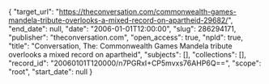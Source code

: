 {
  "target_url": "https://theconversation.com/commonwealth-games-mandela-tribute-overlooks-a-mixed-record-on-apartheid-29682/", 
  "end_date": null, 
  "date": "2006-01-01T12:00:00", 
  "slug": 286294171, 
  "publisher": "theconversation.com", 
  "open_access": true, 
  "npld": true, 
  "title": "Conversation, The: Commonwealth Games Mandela tribute overlooks a mixed record on apartheid", 
  "subjects": [], 
  "collections": [], 
  "record_id": "20060101T120000/n7PGRxI+CP5mvxs76AHP6Q==", 
  "scope": "root", 
  "start_date": null
}

